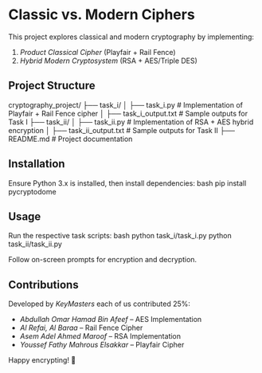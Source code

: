 # Classic vs. Modern Ciphers

This project explores classical and modern cryptography by implementing:

1. *Product Classical Cipher* (Playfair + Rail Fence)
2. *Hybrid Modern Cryptosystem* (RSA + AES/Triple DES)

## Project Structure

cryptography_project/
├── task_i/
│   ├── task_i.py          # Implementation of Playfair + Rail Fence cipher
│   ├── task_i_output.txt  # Sample outputs for Task I
├── task_ii/
│   ├── task_ii.py         # Implementation of RSA + AES hybrid encryption
│   ├── task_ii_output.txt # Sample outputs for Task II
├── README.md              # Project documentation


## Installation
Ensure Python 3.x is installed, then install dependencies:
bash
pip install pycryptodome


## Usage
Run the respective task scripts:
bash
python task_i/task_i.py
python task_ii/task_ii.py

Follow on-screen prompts for encryption and decryption.

## Contributions
Developed by *KeyMasters* each of us contributed 25%:
- *Abdullah Omar Hamad Bin Afeef* – AES Implementation
- *Al Refai, Al Baraa* – Rail Fence Cipher
- *Asem Adel Ahmed Maroof* – RSA Implementation
- *Youssef Fathy Mahrous Elsakkar* – Playfair Cipher

Happy encrypting! 🚀
